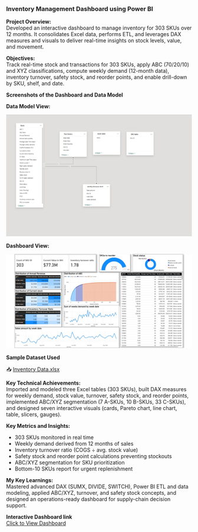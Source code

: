 ### **__Inventory Management Dashboard using Power BI__**

**__Project Overview:__**  
Developed an interactive dashboard to manage inventory for 303 SKUs over 12 months. It consolidates Excel data, performs ETL, and leverages DAX measures and visuals to deliver real-time insights on stock levels, value, and movement.

**__Objectives:__**  
Track real-time stock and transactions for 303 SKUs, apply ABC (70/20/10) and XYZ classifications, compute weekly demand (12-month data), inventory turnover, safety stock, and reorder points, and enable drill-down by SKU, shelf, and date.

**__Screenshots of the Dashboard and Data Model__**

**Data Model View:**

![Power BI Dashboard](Screenshots/supply%20chain%20screenshot%202%20(1).jpg)

**Dashboard View:**

![Data Model](Screenshots/supply%20chain%20screenshot%201.jpg)

**__Sample Dataset Used__**  


📥 [Inventory Data.xlsx](Dataset/Inventory%20Data.xlsx)

**__Key Technical Achievements:__**  
Imported and modeled three Excel tables (303 SKUs), built DAX measures for weekly demand, stock value, turnover, safety stock, and reorder points, implemented ABC/XYZ segmentation (7 A-SKUs, 10 B-SKUs, 33 C-SKUs), and designed seven interactive visuals (cards, Pareto chart, line chart, table, slicers, gauges).

**__Key Metrics and Insights:__**  
- 303 SKUs monitored in real time  
- Weekly demand derived from 12 months of sales  
- Inventory turnover ratio (COGS ÷ avg. stock value)  
- Safety stock and reorder point calculations preventing stockouts  
- ABC/XYZ segmentation for SKU prioritization  
- Bottom-10 SKUs report for urgent replenishment

**__My Key Learnings:__**  
Mastered advanced DAX (SUMX, DIVIDE, SWITCH), Power BI ETL and data modeling, applied ABC/XYZ, turnover, and safety stock concepts, and designed an operations-ready dashboard for supply-chain decision support.

**__Interactive Dashboard link__**  
[Click to View Dashboard](https://app.powerbi.com/view?r=eyJrIjoiZGQ3OWVjNTItNDc5NC00ODI5LTk0ZGEtM2IyMDEyZDEyOGZmIiwidCI6ImM2ZTU0OWIzLTVmNDUtNDAzMi1hYWU5LWQ0MjQ0ZGM1YjJjNCJ9)
